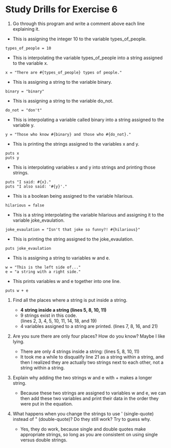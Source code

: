 # Study Drills for Exercise 6

1. Go through this program and write a comment above each line explaining it.

- This is assigning the integer 10 to the variable types_of_people.

```
types_of_people = 10
```

- This is interpolating the variable types_of_people into a string assigned to the variable x.

```
x = "There are #{types_of_people} types of people."
```

- This is assigning a string to the variable binary.

```
binary = "binary"
```

- This is assigning a string to the variable do_not.

```
do_not = "don't"
```

- This is interpolating a variable called binary into a string assigned to the variable y.

```
y = "Those who know #{binary} and those who #{do_not}."
```

- This is printing the strings assigned to the variables x and y.

```
puts x
puts y
```

- This is interpolating variables x and y into strings and printing those strings.

```
puts "I said: #{x}."
puts "I also said: '#{y}'."
```

- This is a boolean being assigned to the variable hilarious.

```
hilarious = false
```

- This is a string interpolating the variable hilarious and assigning it to the variable joke_evaulation.

```
joke_evaulation = "Isn't that joke so funny?! #{hilarious}"
```

- This is printing the string assigned to the joke_evaulation.

```
puts joke_evaulation
```

- This is assigning a string to variables w and e.

```
w = "This is the left side of..."
e = "a string with a right side."
```

- This prints variables w and e together into one line.

```
puts w + e  
```

1. Find all the places where a string is put inside a string.

    - **4 string inside a string
    (lines 5, 8, 10, 11)**
    - 9 strings exist in this code.  
    (lines 2, 3, 4, 5, 10, 11, 14, 18, and 19)
    - 4 variables assigned to a string are printed.
    (lines 7, 8, 16, and 21)

1. Are you sure there are only four places? How do you know? Maybe I like lying.
    - There are only 4 strings inside a string: (lines 5, 8, 10, 11)
    - It took me a while to disqualify line 21 as a string within a string, and then I realized they are actually two strings next to each other, not a string within a string.

1. Explain why adding the two strings w and e with + makes a longer string.

    - Because these two strings are assigned to variables w and e, we can then add these two variables and print their data in the order they were put in the equation.

1. What happens when you change the strings to use ' (single-quote) instead of " (double-quote)? Do they still work? Try to guess why.
    - Yes, they do work, because single and double quotes make appropriate strings, so long as you are consistent on using single versus double strings.
